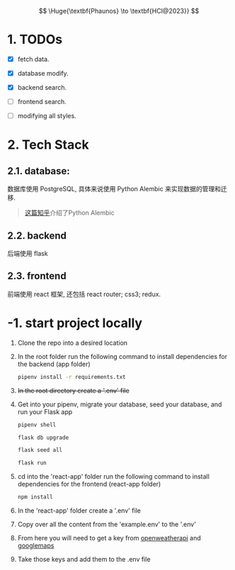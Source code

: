$$
\Huge{\textbf{Phaunos} \to \textbf{HCI@2023}}
$$

# 1. TODOs

- [x] fetch data.
- [x] database modify.
- [x] backend search.
- [ ] frontend search.
- [ ] modifying all styles.


# 2. Tech Stack

## 2.1. database: 

数据库使用 PostgreSQL, 具体来说使用 Python Alembic 来实现数据的管理和迁移.

> [这篇知乎](https://zhuanlan.zhihu.com/p/90106173)介绍了Python Alembic


## 2.2. backend

后端使用 flask

## 2.3. frontend

前端使用 react 框架, 还包括 react router; css3; redux.


# -1. start project locally

1. Clone the repo into a desired location
2. In the root folder run the following command to install dependencies for the backend (app folder) 
      ```bash
      pipenv install -r requirements.txt
      ```

3. ~~In the root directory create a '.env' file~~
4. Get into your pipenv, migrate your database, seed your database, and run your Flask app

   ```bash
   pipenv shell
   ```

   ```bash
   flask db upgrade
   ```

   ```bash
   flask seed all
   ```

   ```bash
   flask run
   ```

5. cd into the 'react-app' folder run the following command to install dependencies for the frontend (react-app folder)
      ```bash
      npm install
      ```

6. In the 'react-app' folder create a '.env' file
7. Copy over all the content from the 'example.env' to the '.env'
8. From here you will need to get a key from [openweatherapi](https://openweathermap.org/api) and [googlemaps](https://console.cloud.google.com/google/maps-apis)
9. Take those keys and add them to the .env file

